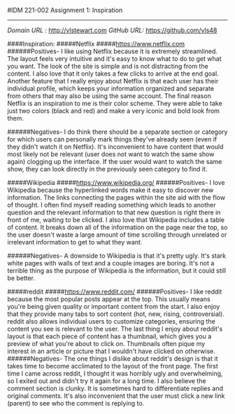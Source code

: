 #IDM 221-002 Assignment 1: Inspiration
_____
*Domain URL :*  http://vlstewart.com
*GitHub URL:* https://github.com/vls48

####Inspiration: 
#####Netflix 
#####https://www.netflix.com
######Positives- 
I like using Netflix because it is extremely streamlined. The layout feels very intuitive and it's easy to know what to do to get what you want. The look of the site is simple and is not distracting from the content. I also love that it only takes a few clicks to arrive at the end goal. Another feature that I really enjoy about Netflix is that each user has their individual profile, which keeps your information organized and separate from others that may also be using the same account. The final reason Netflix is an inspiration to me is their color scheme. They were able to take just two colors (black and red) and make a very iconic and bold look from them. 

######Negatives-
I do think there should be a separate section or category for which users can personally mark things they've already seen (even if they didn't watch it on Netflix). It's inconvenient to have content that would most likely not be relevant (user does not want to watch the same show again) clogging up the interface. If the user would want to watch the same show, they can look directly in the previously seen category to find it. 

#####Wikipedia
#####https://www.wikipedia.org/
######Positives-
I love Wikipedia because the hyperlinked words make it easy to discover new information. The links connecting the pages within the site aid with the flow of thought. I often find myself reading something which leads to another question and the relevant information to that new question is right there in front of me, waiting to be clicked. I also love that Wikipedia includes a table of content. It breaks down all of the information on the page near the top, so the user doesn't waste a large amount of time scrolling through unrelated or irrelevant information to get to what they want. 

######Negatives-
A downside to Wikipedia is that it's pretty ugly. It's stark white pages with walls of text and a couple images are boring. It's not a terrible thing as the purpose of Wikipedia is the information, but it could still be better.

#####reddit
#####https://www.reddit.com/
######Positives- 
I like reddit because the most popular posts appear at the top. This usually means you're being given quality or important content from the start. I also enjoy that they provide many tabs to sort content (hot, new, rising, controversial). reddit also allows individual users to customize categories, ensuring the content you see is relevant to the user. The last thing I enjoy about reddit's layout is that each piece of content has a thumbnail, which gives you a preview of what you're about to click on. Thumbnails often pique my interest in an article or picture that I wouldn't have clicked on otherwise.
######Negatives- 
The one things I dislike about reddit's design is that it takes time to become acclimated to the layout of the front page. The first time I came across reddit, I thought it was horribly ugly and overwhelming, so I exited out and didn't try it again for a long time. 
I also believe the comment section is clunky. It is sometimes hard to differentiate replies and original comments. It's also inconvenient that the user must click a new link (parent) to see who the comment is replying to. 